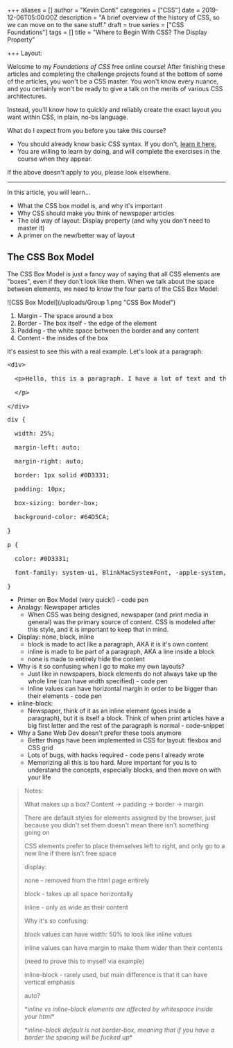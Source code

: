 +++
aliases = []
author = "Kevin Conti"
categories = ["CSS"]
date = 2019-12-06T05:00:00Z
description = "A brief overview of the history of CSS, so we can move on to the sane stuff."
draft = true
series = ["CSS Foundations"]
tags = []
title = "Where to Begin With CSS? The Display Property"

+++
Layout:

Welcome to my _Foundations of CSS_ free online course! After finishing these articles and completing the challenge projects found at the bottom of some of the articles, you won't be a CSS master. You won't know every nuance, and you certainly won't be ready to give a talk on the merits of various CSS architectures.

Instead, you'll know how to quickly and reliably create the exact layout you want within CSS, in plain, no-bs language.

What do I expect from you before you take this course?

* You should already know basic CSS syntax. If you don't, [learn it here. ](https://www.w3schools.com/css/css_syntax.asp "w3schools")
* You are willing to learn by doing, and will complete the exercises in the course when they appear.

If the above doesn't apply to you, please look elsewhere.

***

In this article, you will learn...

* What the CSS box model is, and why it's important
* Why CSS should make you think of newspaper articles
* The old way of layout: Display property (and why you don't need to master it)
* A primer on the new/better way of layout

## The CSS Box Model

The CSS Box Model is just a fancy way of saying that all CSS elements are "boxes", even if they don't look like them. When we talk about the space between elements, we need to know the four parts of the CSS Box Model:

![CSS Box Model](/uploads/Group 1.png "CSS Box Model")

1. Margin - The space around a box
2. Border - The box itself - the edge of the element
3. Padding - the white space between the border and any content
4. Content - the insides of the box

It's easiest to see this with a real example. Let's look at a paragraph:

<div class="codepen" data-height="444" data-theme-id="default" data-default-tab="css,result" data-user="KevinConti" data-slug-hash="BayKOLV" data-prefill='{"title":"box model","tags":\[\],"stylesheets":\[\],"scripts":\[\]}'>

  <pre data-lang="html">&lt;div>

  &lt;p>Hello, this is a paragraph. I have a lot of text and things to tell you!

  &lt;/p>

&lt;/div> </pre>

  <pre data-lang="css" >div {

  width: 25%;

  margin-left: auto;

  margin-right: auto;

  border: 1px solid #0D3331;

  padding: 10px;

  box-sizing: border-box;

  background-color: #64D5CA;

}

p {

  color: #0D3331;

  font-family: system-ui, BlinkMacSystemFont, -apple-system, Segoe UI, Roboto, Oxygen, Ubuntu, Cantarell, Fira Sans, Droid Sans, Helvetica Neue, sans-serif;

}</pre>

  

</div>

<script async src="[https://static.codepen.io/assets/embed/ei.js](https://static.codepen.io/assets/embed/ei.js "https://static.codepen.io/assets/embed/ei.js")"></script>

* Primer on Box Model (very quick!) - code pen
* Analagy: Newspaper articles
  * When CSS was being designed, newspaper (and print media in general) was the primary source of content. CSS is modeled after this style, and it is important to keep that in mind.
* Display: none, block, inline
  * block is made to act like a paragraph, AKA it is it's own content
  * inline is made to be part of a paragraph, AKA a line inside a block
  * none is made to entirely hide the content
* Why is it so confusing when I go to make my own layouts?
  * Just like in newspapers, block elements do not always take up the whole line (can have width specified) - code pen
  * Inline values can have horizontal margin in order to be bigger than their elements - code pen
* inline-block:
  * Newspaper, think of it as an inline element (goes inside a paragraph), but it is itself a block. Think of when print articles have a big first letter and the rest of the paragraph is normal - code-snippet
* Why a Sane Web Dev doesn't prefer these tools anymore
  * Better things have been implemented in CSS for layout: flexbox and CSS grid
  * Lots of bugs, with hacks required - code pens I already wrote
  * Memorizing all this is too hard. More important for you is to understand the concepts, especially blocks, and then move on with your life

> Notes:
>
> What makes up a box? Content -> padding -> border -> margin
>
> There are default styles for elements assigned by the browser, just because you didn't set them doesn't mean there isn't something going on
>
> CSS elements prefer to place themselves left to right, and only go to a new line if there isn't free space
>
> display:
>
> none - removed from the html page entirely
>
> block - takes up all space horizontally
>
> inline - only as wide as their content
>
> Why it's so confusing:
>
> block values can have width: 50% to look like inline values
>
> inline values can have margin to make them wider than their contents
>
> (need to prove this to myself via example)
>
> inline-block - rarely used, but main difference is that it can have vertical emphasis
>
> auto?
>
> \*_inline vs inline-block elements are affected by whitespace inside your html_*
>
> \*_inline-block default is not border-box, meaning that if you have a border the spacing will be fucked up_*